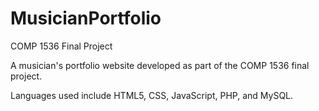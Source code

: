 # MusicianPortfolio
COMP 1536 Final Project

A musician's portfolio website developed as part of the COMP 1536 final project.  

Languages used include HTML5, CSS, JavaScript, PHP, and MySQL.
